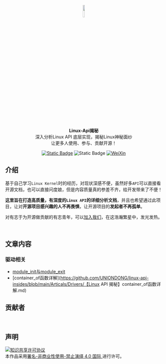 <p align="center">
    <img src = "https://image-1305421143.cos.ap-nanjing.myqcloud.com/image/image-20231122153019979.png" width = "10%" height ="10%" ></a>
  <br><strong>Linux-Api揭秘</strong><br>
  深入分析Linux API 底层实现，揭秘Linux神秘面纱<br>
  让更多人使用、参与、贡献开源！
</p>
<p align="center">
     <a href="https://github.com/UNIONDONG/linux-api-insides"><img alt="Static Badge" src="https://img.shields.io/badge/build-developing-red?logo=Github&logoColor=rgb"></a>
<img alt="Static Badge" src="https://img.shields.io/badge/MPL2.0-LICENSE-blue?labelColor=red">
<a href="https://image-1305421143.cos.ap-nanjing.myqcloud.com/image/202210182220145.png">
 	<img src="https://img.shields.io/badge/Talk-%E5%BE%AE%E4%BF%A1%E7%BE%A4-brightgreen.svg?style=popout-square" alt="WeiXin">
</a>
</p>




## 介绍

基于自己学习`Linux Kernel`时的经历，对现状深感不便，虽然好多`API`可以直接看开源文档，也可以直接问度娘，但是内容质量真的参差不齐，给开发带来了不便！

**这里旨在打造高质量，有深度的`Linux API`的详细分析文档**，并且也希望通过此项目，让对**开源项目感兴趣的人不再畏惧**，让开源项目的**发起者不再孤单**。

对有志于为开源做贡献的有志青年，可以[加入我们](https://image-1305421143.cos.ap-nanjing.myqcloud.com/image/202210182220145.png)，在这浩瀚繁星中，发光发热。

&nbsp;

## 文章内容

### 驱动相关

- [module_init与module_exit](https://github.com/UNIONDONG/linux-api-insides/blob/main/Articals/Drivers/%E3%80%90Linux%20API%20%E6%8F%AD%E7%A7%98%E3%80%91module_init%E4%B8%8Emodule_exit.md)
- [container_of函数详解](https://github.com/UNIONDONG/linux-api-insides/blob/main/Articals/Drivers/【Linux API 揭秘】container_of函数详解.md)


## 贡献者

&nbsp;


## 声明

<a rel="license" href="https://creativecommons.org/licenses/by-nc-nd/4.0/deed.zh"><img alt="知识共享许可协议" style="border-width: 0" src="https://licensebuttons.net/l/by-nc-nd/4.0/88x31.png"></a><br>本作品采用<a rel="license" href="https://creativecommons.org/licenses/by-nc-nd/4.0/deed.zh">署名-非商业性使用-禁止演绎 4.0 国际 </a>进行许可。
